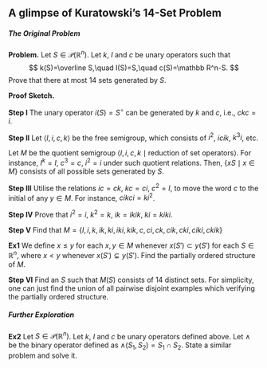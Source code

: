 ## A glimpse of Kuratowski’s 14-Set Problem

##### The Original Problem

**Problem.** Let $S\in\mathcal P(\mathbb R^n)$. Let $k$, $I$ and $c$​ be unary operators such that
$$
k(S)=\overline S,\quad I(S)=S,\quad c(S)=\mathbb R^n-S.
$$
Prove that there at most $14$ sets generated by $S$. 

**Proof Sketch.**  

**Step I** The unary operator $i(S)=S^\circ$ can be generated by $k$ and $c$, i.e., $ckc=i$.

**Step II** Let $\left< I,i,c,k\right>$ be the free semigroup, which consists of $i^2$, $icik$, $k^3i$, etc. 

Let $M$ be the quotient semigroup $\left< I,i,c,k\mid \text{reduction of set operators}\right>$. For instance, $I^k=I$, $c^3=c$, $i^2=i$ under such quotient relations. Then, $\{xS\mid x\in M\}$ consists of all possible sets generated by $S$. 

**Step III** Utilise the relations $ic=ck$, $kc=ci$, $c^2=I$, to move the word $c$ to the initial of any $y\in M$. For instance, $cikci=ki^2$. 

**Step IV** Prove that $i^2=i$, $k^2=k$, $ik=ikik$, $ki=kiki$. 

**Step V** Find that $M=\{I,i,k,ik,ki,iki,kik,c,ci,ck,cik,cki,ciki,ckik\}$

**Ex1** We define $x\leq y$ for each $x,y\in M$ whenever $x(S')\subset y(S')$ for each $S\in\mathbb R^n$, where $x<y$ whenever $x(S')\subsetneq y(S')$. Find the partially ordered structure of $M$. 

**Step VI** Find an $S$ such that $M(S)$ consists of $14$ distinct sets. For simplicity, one can just find the union of all pairwise disjoint examples which verifying the partially ordered structure. 

##### Further Exploration

**Ex2** Let $S\in\mathcal P(\mathbb R^n)$. Let $k$, $I$ and $c$ be unary operators defined above. Let $\land$ be the binary operator defined as $\land(S_1,S_2)=S_1\cap S_2$. State a similar problem and solve it. 
